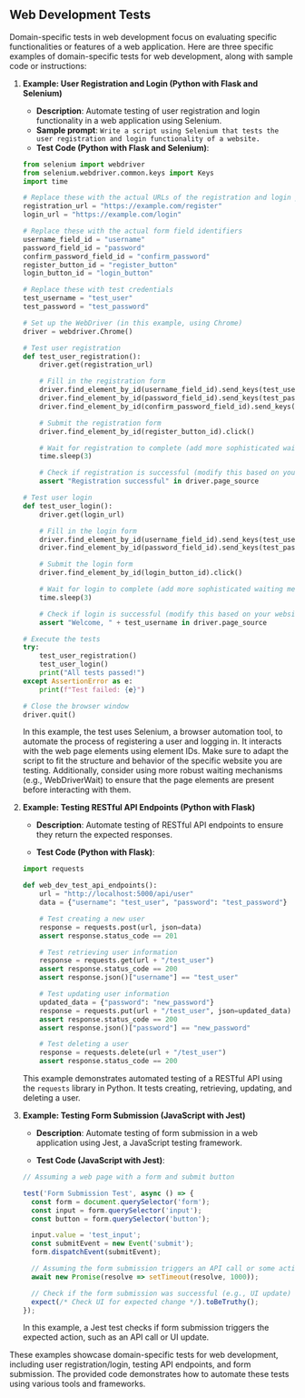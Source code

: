## Web Development Tests
Domain-specific tests in web development focus on evaluating specific functionalities or features of a web application. Here are three specific examples of domain-specific tests for web development, along with sample code or instructions:

1. **Example: User Registration and Login (Python with Flask and Selenium)**

   - **Description**: Automate testing of user registration and login functionality in a web application using Selenium.
   - **Sample prompt**: ```Write a script using Selenium that tests the user registration and login functionality of a website.```
   - **Test Code (Python with Flask and Selenium)**:

   ```python
   from selenium import webdriver
   from selenium.webdriver.common.keys import Keys
   import time
   
   # Replace these with the actual URLs of the registration and login pages
   registration_url = "https://example.com/register"
   login_url = "https://example.com/login"
   
   # Replace these with the actual form field identifiers
   username_field_id = "username"
   password_field_id = "password"
   confirm_password_field_id = "confirm_password"
   register_button_id = "register_button"
   login_button_id = "login_button"
   
   # Replace these with test credentials
   test_username = "test_user"
   test_password = "test_password"
   
   # Set up the WebDriver (in this example, using Chrome)
   driver = webdriver.Chrome()
   
   # Test user registration
   def test_user_registration():
       driver.get(registration_url)
   
       # Fill in the registration form
       driver.find_element_by_id(username_field_id).send_keys(test_username)
       driver.find_element_by_id(password_field_id).send_keys(test_password)
       driver.find_element_by_id(confirm_password_field_id).send_keys(test_password)
   
       # Submit the registration form
       driver.find_element_by_id(register_button_id).click()
   
       # Wait for registration to complete (add more sophisticated waiting mechanisms if needed)
       time.sleep(3)
   
       # Check if registration is successful (modify this based on your website's behavior)
       assert "Registration successful" in driver.page_source
   
   # Test user login
   def test_user_login():
       driver.get(login_url)
   
       # Fill in the login form
       driver.find_element_by_id(username_field_id).send_keys(test_username)
       driver.find_element_by_id(password_field_id).send_keys(test_password)
   
       # Submit the login form
       driver.find_element_by_id(login_button_id).click()
   
       # Wait for login to complete (add more sophisticated waiting mechanisms if needed)
       time.sleep(3)
   
       # Check if login is successful (modify this based on your website's behavior)
       assert "Welcome, " + test_username in driver.page_source
   
   # Execute the tests
   try:
       test_user_registration()
       test_user_login()
       print("All tests passed!")
   except AssertionError as e:
       print(f"Test failed: {e}")
   
   # Close the browser window
   driver.quit()
   ```

   In this example, the test uses Selenium, a browser automation tool, to automate the process of registering a user and logging in. It interacts with the web page elements using element IDs. Make sure to adapt the script to fit the structure and behavior of the specific website you are testing. Additionally, consider using more robust waiting mechanisms (e.g., WebDriverWait) to ensure that the page elements are present before interacting with them.

2. **Example: Testing RESTful API Endpoints (Python with Flask)**

   - **Description**: Automate testing of RESTful API endpoints to ensure they return the expected responses.

   - **Test Code (Python with Flask)**:

   ```python
   import requests

   def web_dev_test_api_endpoints():
       url = "http://localhost:5000/api/user"
       data = {"username": "test_user", "password": "test_password"}

       # Test creating a new user
       response = requests.post(url, json=data)
       assert response.status_code == 201

       # Test retrieving user information
       response = requests.get(url + "/test_user")
       assert response.status_code == 200
       assert response.json()["username"] == "test_user"

       # Test updating user information
       updated_data = {"password": "new_password"}
       response = requests.put(url + "/test_user", json=updated_data)
       assert response.status_code == 200
       assert response.json()["password"] == "new_password"

       # Test deleting a user
       response = requests.delete(url + "/test_user")
       assert response.status_code == 200
   ```

   This example demonstrates automated testing of a RESTful API using the `requests` library in Python. It tests creating, retrieving, updating, and deleting a user.

3. **Example: Testing Form Submission (JavaScript with Jest)**

   - **Description**: Automate testing of form submission in a web application using Jest, a JavaScript testing framework.

   - **Test Code (JavaScript with Jest)**:

   ```javascript
   // Assuming a web page with a form and submit button

   test('Form Submission Test', async () => {
     const form = document.querySelector('form');
     const input = form.querySelector('input');
     const button = form.querySelector('button');

     input.value = 'test_input';
     const submitEvent = new Event('submit');
     form.dispatchEvent(submitEvent);

     // Assuming the form submission triggers an API call or some action
     await new Promise(resolve => setTimeout(resolve, 1000));

     // Check if the form submission was successful (e.g., UI update)
     expect(/* Check UI for expected change */).toBeTruthy();
   });
   ```

   In this example, a Jest test checks if form submission triggers the expected action, such as an API call or UI update.

These examples showcase domain-specific tests for web development, including user registration/login, testing API endpoints, and form submission. The provided code demonstrates how to automate these tests using various tools and frameworks.

